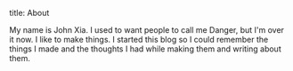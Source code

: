 title: About

My name is John Xia. I used to want people to call me Danger, but I'm
over it now. I like to make things. I started this blog so I could
remember the things I made and the thoughts I had while making them
and writing about them.
